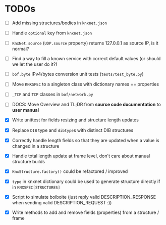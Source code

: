 TODOs
=====

- [ ] Add missing structures/bodies in `knxnet.json`
- [ ] Handle `optional` key from `knxnet.json`
- [ ] `KnxNet.source` (`UDP.source` property) returns 127.0.0.1 as source IP, is it normal? 
- [ ] Find a way to fill a known service with correct default values (or should we let the user do it?)
- [ ] `bof.byte` IPv4/bytes conversion unit tests (`tests/test_byte.py`)
- [ ] Move `KNXSPEC` to a singleton class with dictionary names == properties
- [ ] `_TCP` and `TCP` classes in `bof/network.py` 
- [ ] DOCS: Move Overview and TL;DR from **source code documentation** to **user manual**

- [X] Write unittest for fields resizing and structure length updates
- [X] Replace `DIB` type and `dibtype`s with distinct DIB structures
- [X] Correctly handle length fields so that they are updated when a value is changed in a structure
- [X] Handle total length update at frame level, don't care about manual structure builds
- [X] `KnxStructure.factory()` could be refactored / improved
- [X] `type` in knxnet dictionary could be used to generate structure directly if in `KNXSPEC[STRUCTURES]`
- [X] Script to simulate boiboite (just reply valid DESCRIPTION_RESPONSE when sending valid DESCRIPTION_REQUEST :))
- [X] Write methods to add and remove fields (properties) from a structure / frame
